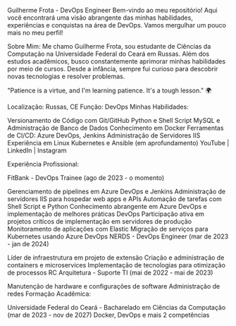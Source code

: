 
Guilherme Frota - DevOps Engineer
Bem-vindo ao meu repositório! Aqui você encontrará uma visão abrangente das minhas habilidades, experiências e conquistas na área de DevOps. Vamos mergulhar um pouco mais no meu perfil!

Sobre Mim:
Me chamo Guilherme Frota, sou estudante de Ciências da Computação na Universidade Federal do Ceará em Russas. Além dos estudos acadêmicos, busco constantemente aprimorar minhas habilidades por meio de cursos. Desde a infância, sempre fui curioso para descobrir novas tecnologias e resolver problemas.

"Patience is a virtue, and I'm learning patience. It's a tough lesson." 🌍

Localização: Russas, CE
Função: DevOps
Minhas Habilidades:

Versionamento de Código com Git/GitHub
Python e Shell Script
MySQL e Administração de Banco de Dados
Conhecimento em Docker
Ferramentas de CI/CD: Azure DevOps, Jenkins
Administração de Servidores IIS
Experiência em Linux
Kubernetes e Ansible (em aprofundamento)
YouTube | LinkedIn | Instagram

Experiência Profissional:

FitBank - DevOps Trainee (ago de 2023 - o momento)

Gerenciamento de pipelines em Azure DevOps e Jenkins
Administração de servidores IIS para hospedar web apps e APIs
Automação de tarefas com Shell Script e Python
Conhecimento abrangente em Azure DevOps e implementação de melhores práticas DevOps
Participação ativa em projetos críticos de implementação em servidores de produção
Monitoramento de aplicações com Elastic
Migração de serviços para Kubernetes usando Azure DevOps
NERDS - DevOps Engineer (mar de 2023 - jan de 2024)

Líder de infraestrutura em projeto de extensão
Criação e administração de containers e microservices
Implementação de tecnologias para otimização de processos
RC Arquitetura - Suporte TI (mai de 2022 - mai de 2023)

Manutenção de hardware e configurações de software
Administração de redes
Formação Acadêmica:

Universidade Federal do Ceará - Bacharelado em Ciências da Computação (mar de 2023 - nov de 2027)
Docker, DevOps e mais 2 competências
